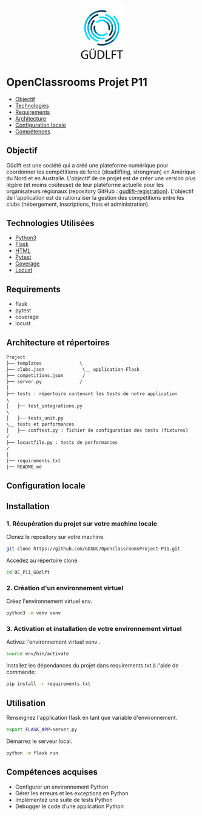 <h3 align="center">
    <img alt="Logo" title="#logo" src="16007798203635_P9.png">
    <br>
</h3>


# OpenClassrooms Projet P11

- [Objectif](#obj)
- [Technologies](#techs)
- [Requirements](#reqs)
- [Architecture](#architecture)
- [Configuration locale](#localconfig)
- [Compétences](#competences)

<a id="obj"></a>
## Objectif

Güdlft est une société qui a créé une plateforme numérique pour coordonner les compétitions de force (deadlifting, strongman) en Amérique du Nord et en Australie. L'objectif de ce projet est de créer une version plus légère (et moins coûteuse) de leur plateforme actuelle pour les organisateurs régionaux (repository GitHub : [gudlift-registration](https://github.com/OpenClassrooms-Student-Center/Python_Testing)). L'objectif de l'application est de rationaliser la gestion des compétitions entre les clubs (hébergement, inscriptions, frais et administration).

<a id="techs"></a>
## Technologies Utilisées
- [Python3](https://www.python.org/)
- [Flask](https://flask.palletsprojects.com/)
- [HTML](https://developer.mozilla.org/fr/docs/Web/HTML)
- [Pytest](https://docs.pytest.org/)
- [Coverage](https://coverage.readthedocs.io/)
- [Locust](https://locust.io/)

<a id="reqs"></a>
## Requirements
- flask
- pytest
- coverage
- locust

<a id="architecture"></a>
## Architecture et répertoires
```
Project
├── templates              \
├── clubs.json              \__ application Flask
├── competitions.json       /
├── server.py              /
│
├── tests : répertoire contenant les tests de notre application       \
│   ├── test_integrations.py                                              \
│   ├── tests_unit.py                                                      \__ tests et performances
│   ├── conftest.py : fichier de configuration des tests (fixtures)     /
├── locustfile.py : tests de performances                              /
│
|── requirements.txt
|── README.md
```

<a id="localconfig"></a>
## Configuration locale
## Installation

### 1. Récupération du projet sur votre machine locale

Clonez le repository sur votre machine.

```bash
git clone https://github.com/GDSDC/OpenclassroomsProject-P11.git
```

Accédez au répertoire cloné.
```bash
cd OC_P11_Güdlft
```

### 2. Création d'un environnement virtuel 
Créez l'environnement virtuel env.
```bash
python3 -m venv venv
```

### 3. Activation et installation de votre environnement virtuel 

Activez l'environnement virtuel venv .
```bash
source env/bin/activate
```

Installez les dépendances du projet dans requirements.txt à l'aide de commande:
```bash
pip install -r requirements.txt
```

## Utilisation

Renseignez l'application flask en tant que variable d'environnement.
```bash
export FLASK_APP=server.py
```
Démarrez le serveur local.
```bash
python -m flask run
```

<a id="competences"></a>
## Compétences acquises
- Configurer un environnement Python
- Gérer les erreurs et les exceptions en Python
- Implémentez une suite de tests Python
- Debugger le code d’une application Python